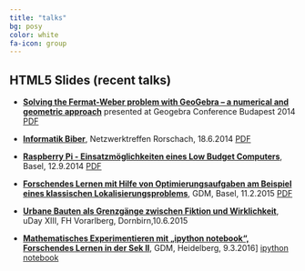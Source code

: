 ```yaml
---
title: "talks"
bg: posy
color: white
fa-icon: group
---
```


## HTML5 Slides (recent talks)

- **[Solving the Fermat-Weber problem with GeoGebra – a numerical and geometric approach](presentations/Budapest2014/index.html)** presented at Geogebra Conference Budapest 2014 [PDF](presentations/Budapest2014/slides_Fermat-Weber.pdf)

- **[Informatik Biber](presentations/InformatikBiber/index.html)**, Netzwerktreffen Rorschach, 18.6.2014 [PDF](presentations/InformatikBiber/print/Informatik-Biber.pdf)

- **[Raspberry Pi - Einsatzmöglichkeiten eines Low Budget Computers](presentations/raspberrypi/)**, Basel, 12.9.2014 [PDF](presentations/raspberrypi/Folien.pdf)
            
 
 - **[Forschendes Lernen mit Hilfe von Optimierungsaufgaben am Beispiel eines klassischen Lokalisierungsproblems](presentations/GDM2015/)**, GDM, Basel, 11.2.2015 [PDF](presentations/GDM2015/FermatProblem.pdf)

 - **[Urbane Bauten als Grenzgänge zwischen Fiktion und Wirklichkeit](presentations/udayxiii/)**, uDay XIII, FH Vorarlberg, Dornbirn,10.6.2015
            
- **[Mathematisches Experimentieren mit „ipython notebook“, Forschendes Lernen in der Sek II](presentations/GDM2016/index.html)**, GDM, Heidelberg, 9.3.2016] [ipython notebook](https://github.com/mgje/PIUMP/blob/master/GDM2016/Ping_Pong.ipynb)
             